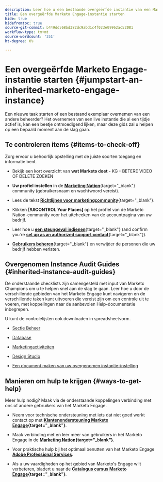 ```yaml
---
description: Leer hoe u een bestaande overgeërfde instantie van een Marketo Engage optimaliseert en schaalt. Volg de controlelijst aan controle admin montages en handhaaf gegevensbestandhygiëne.
title: Een overgeërfde Marketo Engage-instantie starten
hide: true
hidefromtoc: true
source-git-commit: b449dd568bd382dc9abd1c4f023e09962ac52081
workflow-type: tm+mt
source-wordcount: '351'
ht-degree: 0%

---
```


# Een overgeërfde Marketo Engage-instantie starten {#jumpstart-an-inherited-marketo-engage-instance}

Een nieuwe taak starten of een bestaand exemplaar overnemen van een andere beheerder? Het overnemen van een live instantie die al een tijdje actief is, kan een beetje ontmoedigend lijken, maar deze gids zal u helpen op een bepaald moment aan de slag gaan.

## Te controleren items {#items-to-check-off}

Zorg ervoor u behoorlijk opstelling met de juiste soorten toegang en informatie bent.

* Bekijk een kort overzicht van **wat Marketo doet** - KG - BETERE VIDEO OF DELETE ZOEKEN

* **Uw profiel instellen** in de [**Marketing Nation**](https://nation.marketo.com/){target="_blank"} community (gebruikersnaam en wachtwoord vereist).

* Lees de tekst [**Richtlijnen voor marketingcommunity**](https://nation.marketo.com/t5/community-guidelines/ct-p/community-guidelines){target="_blank"}.

* Klikken **[!UICONTROL Your Places]** op het profiel van de Marketo Nation-community voor het uitchecken van de accountpagina van uw bedrijf.

* Leer hoe u [**een steungeval indienen**](https://nation.marketo.com/t5/Knowledgebase/Submitting-a-Support-Case-to-Marketo-Support/ta-p/252201){target="_blank"} (and confirm you're [**set up as an authorized support contact**](https://nation.marketo.com/t5/Knowledgebase/Managing-Authorized-Support-Contacts/ta-p/254341){target="_blank"}).

* [**Gebruikers beheren**](/help/marketo/product-docs/administration/users-and-roles/managing-marketo-users.md){target="_blank"} en verwijder de personen die uw bedrijf hebben verlaten.

## Overgenomen Instance Audit Guides {#inherited-instance-audit-guides}

De onderstaande checklists zijn samengesteld met input van Marketo Champions om u te helpen snel aan de slag te gaan. Leer hoe u door de verschillende gebieden van het Marketo Engage kunt navigeren en de verschillende taken kunt uitvoeren die vereist zijn om een controle uit te voeren, met koppelingen naar de aanbevolen Help-documentatie inbegrepen.

U kunt de controlelijsten ook downloaden in spreadsheetvorm.

* [Sectie Beheer](/help/marketo/getting-started/inheriting-a-marketo-instance/new-inherit-doc-1.md)

* [Database](/help/marketo/getting-started/inheriting-a-marketo-instance/new-inherit-doc-2.md)

* [Marketingactiviteiten](/help/marketo/getting-started/inheriting-a-marketo-instance/new-inherit-doc-3.md)

* [Design Studio](/help/marketo/getting-started/inheriting-a-marketo-instance/new-inherit-doc-4.md)

* [Een document maken van uw overgenomen instantie-instelling](/help/marketo/getting-started/inheriting-a-marketo-instance/new-inherit-doc-5.md)

## Manieren om hulp te krijgen {#ways-to-get-help}

Meer hulp nodig? Maak via de onderstaande koppelingen verbinding met ons of andere gebruikers van het Marketo Engage.

* Neem voor technische ondersteuning met iets dat niet goed werkt contact op met **[Klantenondersteuning Marketo Engage](https://nation.marketo.com/t5/Support/ct-p/Support){target="_blank"}**.

* Maak verbinding met en leer meer van gebruikers in het Marketo Engage in de **[Marketing Nation](https://nation.marketo.com/){target="_blank"}**.

* Voor praktische hulp bij het optimaal benutten van het Marketo Engage **[Adobe Professional Services](https://business.adobe.com/products/marketo/services-support.html)**.

* Als u uw vaardigheden op het gebied van Marketo&#39;s Engage wilt verbeteren, bladert u naar de **[Catalogus cursus Marketo Engage](https://learning.adobe.com/catalog.html?products=Marketo%20Engage){target="_blank"}**.
